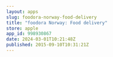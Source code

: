```yaml
---
layout: apps
slug: foodora-norway-food-delivery
title: "foodora Norway: Food delivery"
store: apple
app_id: 998930867
date: 2024-03-01T10:21:48Z
published: 2015-09-10T10:31:21Z
---
```

